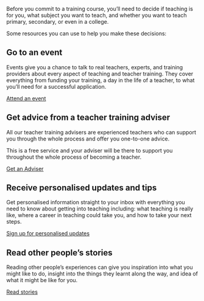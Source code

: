 Before you commit to a training course, you’ll need to decide if teaching is for you, what subject you want to teach, and whether you want to teach primary, secondary, or even in a college. 

Some resources you can use to help you make these decisions: 

## Go to an event 
Events give you a chance to talk to real teachers, experts, and training providers about every aspect of teaching and teacher training. They cover everything from funding your training, a day in the life of a teacher, to what you’ll need for a successful application.

<p class="call-to-action__action">
  <a href="/events">Attend an event</a>
</p> 

## Get advice from a teacher training adviser 
All our teacher training advisers are experienced teachers who can support you through the whole process and offer you one-to-one advice. 

This is a free service and your adviser will be there to support you throughout the whole process of becoming a teacher. 

<p class="call-to-action__action">
  <a href="/tta-service">Get an Adviser</a>
</p> 

## Receive personalised updates and tips 
Get personalised information straight to your inbox with everything you need to know about getting into teaching including: what teaching is really like, where a career in teaching could take you, and how to take your next steps. 

<p class="call-to-action__action">
  <a href="/mailinglist">Sign up for personalised updates</a>
</p>  

## Read other people’s stories 
Reading other people’s experiences can give you inspiration into what you might like to do, insight into the things they learnt along the way, and idea of what it might be like for you.

<p class="call-to-action__action">
  <a href="/my-story-into-teaching">Read stories</a>
</p>  
